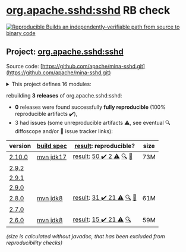 [org.apache.sshd:sshd](https://central.sonatype.com/artifact/org.apache.sshd/sshd/2.10.0/versions) RB check
=======

[![Reproducible Builds](https://reproducible-builds.org/images/logos/rb.svg) an independently-verifiable path from source to binary code](https://reproducible-builds.org/)

## Project: [org.apache.sshd:sshd](https://central.sonatype.com/artifact/org.apache.sshd/sshd/2.10.0/versions)

Source code: [https://github.com/apache/mina-sshd.git](https://github.com/apache/mina-sshd.git)

<details><summary>This project defines 16 modules:</summary>

* [org.apache.sshd:apache-sshd](https://central.sonatype.com/artifact/org.apache.sshd/apache-sshd/2.10.0)
* [org.apache.sshd:sshd](https://central.sonatype.com/artifact/org.apache.sshd/sshd/2.10.0)
* [org.apache.sshd:sshd-cli](https://central.sonatype.com/artifact/org.apache.sshd/sshd-cli/2.10.0)
* [org.apache.sshd:sshd-common](https://central.sonatype.com/artifact/org.apache.sshd/sshd-common/2.10.0)
* [org.apache.sshd:sshd-contrib](https://central.sonatype.com/artifact/org.apache.sshd/sshd-contrib/2.10.0)
* [org.apache.sshd:sshd-core](https://central.sonatype.com/artifact/org.apache.sshd/sshd-core/2.10.0)
* [org.apache.sshd:sshd-git](https://central.sonatype.com/artifact/org.apache.sshd/sshd-git/2.10.0)
* [org.apache.sshd:sshd-ldap](https://central.sonatype.com/artifact/org.apache.sshd/sshd-ldap/2.10.0)
* [org.apache.sshd:sshd-mina](https://central.sonatype.com/artifact/org.apache.sshd/sshd-mina/2.10.0)
* [org.apache.sshd:sshd-netty](https://central.sonatype.com/artifact/org.apache.sshd/sshd-netty/2.10.0)
* [org.apache.sshd:sshd-openpgp](https://central.sonatype.com/artifact/org.apache.sshd/sshd-openpgp/2.10.0)
* [org.apache.sshd:sshd-osgi](https://central.sonatype.com/artifact/org.apache.sshd/sshd-osgi/2.10.0)
* [org.apache.sshd:sshd-putty](https://central.sonatype.com/artifact/org.apache.sshd/sshd-putty/2.10.0)
* [org.apache.sshd:sshd-scp](https://central.sonatype.com/artifact/org.apache.sshd/sshd-scp/2.10.0)
* [org.apache.sshd:sshd-sftp](https://central.sonatype.com/artifact/org.apache.sshd/sshd-sftp/2.10.0)
* [org.apache.sshd:sshd-spring-sftp](https://central.sonatype.com/artifact/org.apache.sshd/sshd-spring-sftp/2.10.0)
</details>

rebuilding **3 releases** of org.apache.sshd:sshd:
- **0** releases were found successfully **fully reproducible** (100% reproducible artifacts :heavy_check_mark:),
- 3 had issues (some unreproducible artifacts :warning:, see eventual :mag: diffoscope and/or :memo: issue tracker links):

| version | [build spec](/BUILDSPEC.md) | [result](https://reproducible-builds.org/docs/jvm/): reproducible? | size |
| -- | --------- | ------ | -- |
| [2.10.0](https://central.sonatype.com/artifact/org.apache.sshd/sshd/2.10.0/pom) | [mvn jdk17](sshd-2.10.0.buildspec) | [result](sshd-2.10.0.buildinfo): [50 :heavy_check_mark:  2 :warning:](sshd-2.10.0.buildcompare) [:mag:](sshd-2.10.0.diffoscope) [:memo:](https://github.com/apache/mina-sshd/pull/378) | 73M |
| [2.9.2](https://central.sonatype.com/artifact/org.apache.sshd/sshd/2.9.2/pom) | | | |
| [2.9.1](https://central.sonatype.com/artifact/org.apache.sshd/sshd/2.9.1/pom) | | | |
| [2.9.0](https://central.sonatype.com/artifact/org.apache.sshd/sshd/2.9.0/pom) | | | |
| [2.8.0](https://central.sonatype.com/artifact/org.apache.sshd/sshd/2.8.0/pom) | [mvn jdk8](sshd-2.8.0.buildspec) | [result](sshd-2.8.0.buildinfo): [31 :heavy_check_mark:  21 :warning:](sshd-2.8.0.buildcompare) [:mag:](sshd-2.8.0.diffoscope) [:memo:](https://github.com/apache/mina-sshd/pull/271) | 61M |
| [2.7.0](https://central.sonatype.com/artifact/org.apache.sshd/sshd/2.7.0/pom) | | | |
| [2.6.0](https://central.sonatype.com/artifact/org.apache.sshd/sshd/2.6.0/pom) | [mvn jdk8](sshd-2.6.0.buildspec) | [result](sshd-2.6.0.buildinfo): [15 :heavy_check_mark:  21 :warning:](sshd-2.6.0.buildcompare) [:mag:](sshd-2.6.0.diffoscope) | 59M |

<i>(size is calculated without javadoc, that has been excluded from reproducibility checks)</i>
